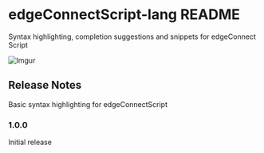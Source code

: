 # edgeConnectScript-lang README

Syntax highlighting, completion suggestions and snippets for edgeConnect Script


![Imgur](https://i.imgur.com/rbMLqKB.gif)


## Release Notes

Basic syntax highlighting for edgeConnectScript

### 1.0.0

Initial release